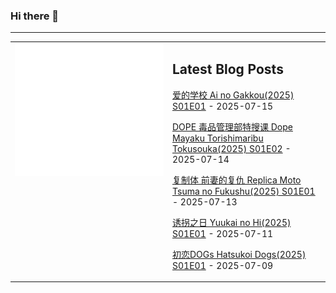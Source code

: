 ### Hi there 👋

<!--
**etng/etng** is a ✨ _special_ ✨ repository because its `README.md` (this file) appears on your GitHub profile.

Here are some ideas to get you started:

- 🔭 I’m currently working on ...
- 🌱 I’m currently learning ...
- 👯 I’m looking to collaborate on ...
- 🤔 I’m looking for help with ...
- 💬 Ask me about ...
- 📫 How to reach me: ...
- 😄 Pronouns: ...
- ⚡ Fun fact: ...
-->


---

<table>
<tr>
<td valign="top" width="50%">
<img src="metrics.svg" alt="Metric" />
</td>
<td valign="top" width="50%">

## Latest Blog Posts
<!-- blog start -->
[爱的学校 Ai no Gakkou(2025) S01E01](http://www.fanxinzhui.com/rr/2634#S01E01) - 2025-07-15

[DOPE 毒品管理部特搜课 Dope Mayaku Torishimaribu Tokusouka(2025) S01E02](http://www.fanxinzhui.com/rr/2629#S01E02) - 2025-07-14

[复制体 前妻的复仇 Replica Moto Tsuma no Fukushu(2025) S01E01](http://www.fanxinzhui.com/rr/2633#S01E01) - 2025-07-13

[诱拐之日 Yuukai no Hi(2025) S01E01](http://www.fanxinzhui.com/rr/2632#S01E01) - 2025-07-11

[初恋DOGs Hatsukoi Dogs(2025) S01E01](http://www.fanxinzhui.com/rr/2630#S01E01) - 2025-07-09
<!-- blog end -->

</td></tr></table>

